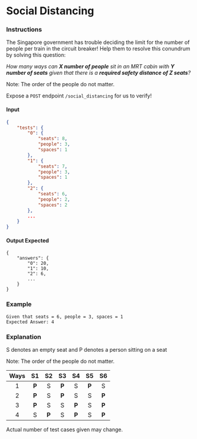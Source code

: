 # Social Distancing

### Instructions
The Singapore government has trouble deciding the limit for the number of people per train in the circuit breaker! Help them to resolve this conundrum by solving this question:

_How many ways can **X number of people** sit in an MRT cabin with **Y number of seats** given that there is a **required safety distance of Z seats**?_

Note: The order of the people do not matter.

Expose a `POST` endpoint `/social_distancing` for us to verify!

#### Input
```json
{
    "tests": {
        "0": {
            "seats": 8,
            "people": 3,
            "spaces": 1
        },
        "1": {
            "seats": 7,
            "people": 3,
            "spaces": 1
        },
        "2": {
            "seats": 6,
            "people": 2,
            "spaces": 2
        },
        ...
    }
}
```

#### Output Expected
```json5
{
    "answers": {
        "0": 20,
        "1": 10,
        "2": 6,
        ...
    }
}
```

### Example
```
Given that seats = 6, people = 3, spaces = 1
Expected Answer: 4
```

### Explanation
S denotes an empty seat and P denotes a person sitting on a seat

Note: The order of the people do not matter.

| **Ways** | S1 | S2 | S3 | S4 | S5 | S6 |
|:----:|:--:|:--:|:--:|:--:|:--:|:--:|
|   1  |  **P** |  S |  **P** |  S |  **P** |  S |
|   2  |  **P** |  S |  **P** |  S |  S |  **P** |
|   3  |  **P** |  S |  S |  **P** |  S |  **P** |
|   4  |  S |  **P** |  S |  **P** |  S |  **P** |

Actual number of test cases given may change.
